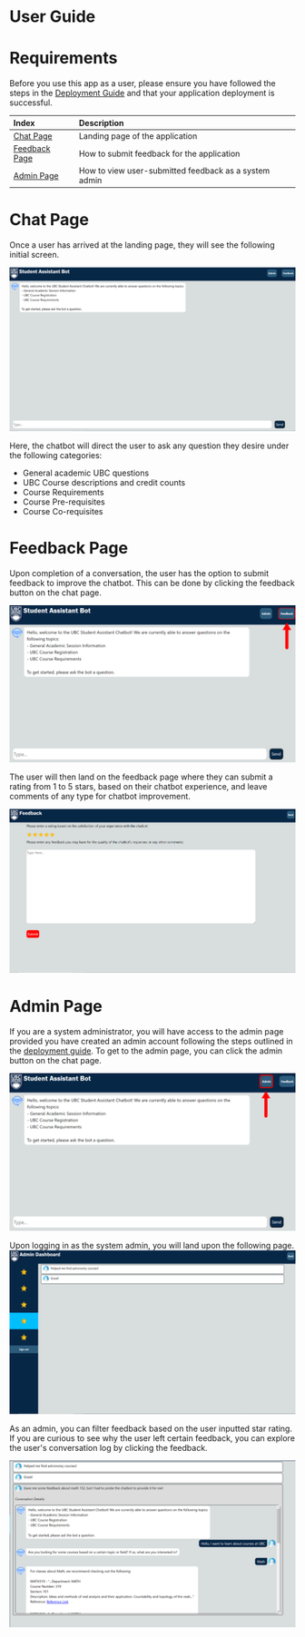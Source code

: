 # User Guide

# Requirements
Before you use this app as a user, please ensure you have followed the steps in the [Deployment Guide](./DeploymentGuide.md) and that your application deployment is successful.

| Index                                               | Description                                             |
| :-------------------------------------------------- | :------------------------------------------------------ |
| [Chat Page](#Chat-Page)                             | Landing page of the application                         |
| [Feedback Page](#Feedback-Page)                     | How to submit feedback for the application              |
| [Admin Page](#Admin-Page)                           | How to view user-submitted feedback as a system admin   |

# Chat Page
Once a user has arrived at the landing page, they will see the following initial screen. 

![Home Page](./images/homePage.png)

Here, the chatbot will direct the user to ask any question they desire under the following categories:
- General academic UBC questions
- UBC Course descriptions and credit counts
- Course Requirements
- Course Pre-requisites
- Course Co-requisites

# Feedback Page
Upon completion of a conversation, the user has the option to submit feedback to improve the chatbot. This can be done by clicking the feedback button on the chat page.

![Home Page Feedback Button](./images/FeedbackHighlight.png)

The user will then land on the feedback page where they can submit a rating from 1 to 5 stars, based on their chatbot experience, and leave comments of any type for chatbot improvement.

![Feedback Page](./images/feedbackPage.png)


# Admin Page
If you are a system administrator, you will have access to the admin page provided you have created an admin account following the steps outlined in the [deployment guide](./DeploymentGuide.md). To get to the admin page, you can click the admin button on the chat page.

![Home Page Admin Button](./images/AdminHighlight.png)

Upon logging in as the system admin, you will land upon the following page.
![Admin Page](./images/adminPage.png)

As an admin, you can filter feedback based on the user inputted star rating. If you are curious to see why the user left certain feedback, you can explore the user's conversation log by clicking the feedback.

![Conversation Log](./images/feedbackWithConversationLog.png)